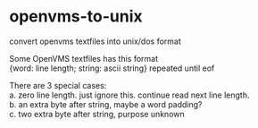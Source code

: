 # openvms-to-unix
convert openvms textfiles into unix/dos format

Some OpenVMS textfiles has this format  
{word: line length; string: ascii string} repeated until eof

There are 3 special cases:  
a. zero line length. just ignore this. continue read next line length.  
b. an extra byte after string, maybe a word padding?  
c. two extra byte after string, purpose unknown
